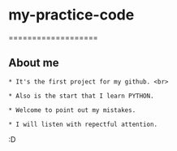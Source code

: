 # my-practice-code
===================

## About me

	* It's the first project for my github. <br>

	* Also is the start that I learn PYTHON.

	* Welcome to point out my mistakes.

	* I will listen with repectful attention.

:D
